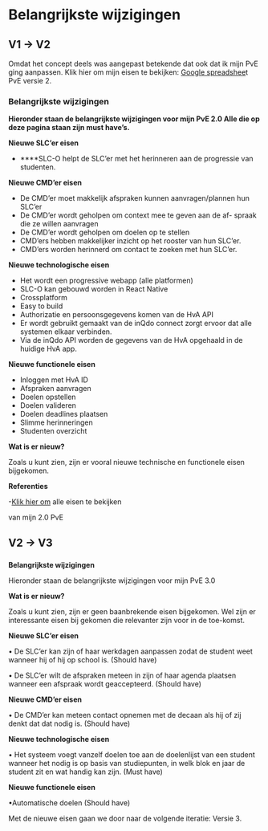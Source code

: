 # Belangrijkste wijzigingen

## V1 -&gt; V2

Omdat het concept deels was aangepast betekende dat ook dat ik mijn PvE ging aanpassen. Klik hier om mijn eisen te bekijken: [Google spreadshee](https://docs.google.com/spreadsheets/d/17EzJYxNajg1VLB1lmjGN_QMLkNg7Ke7_B_FIwayXoNI/edit#gid%3D1178785266)t PvE versie 2.

### **Belangrijkste wijzigingen**

**Hieronder staan de belangrijkste wijzigingen voor mijn PvE 2.0 Alle  die op deze pagina staan zijn must have’s.**

**Nieuwe SLC’er eisen**

*  ****SLC-O helpt de SLC’er met het herinneren aan de progressie van studenten.

**Nieuwe CMD’er eisen**

* De CMD’er moet makkelijk afspraken kunnen aanvragen/plannen hun SLC’er
* De CMD’er wordt geholpen om context mee te geven aan de af- spraak die ze willen aanvragen
*  De CMD’er wordt geholpen om doelen op te stellen
* CMD’ers hebben makkelijker inzicht op het rooster van hun SLC’er.
* CMD’ers worden herinnerd om contact te zoeken met hun SLC’er.

**Nieuwe technologische eisen**

* Het wordt een progressive webapp \(alle platformen\)
* SLC-O kan gebouwd worden in React Native
* Crossplatform
* Easy to build
* Authorizatie en persoonsgegevens komen van de HvA API
* Er wordt gebruikt gemaakt van de inQdo connect zorgt ervoor dat alle systemen elkaar verbinden.
* Via de inQdo API worden de gegevens van de HvA opgehaald in de huidige HvA app.

**Nieuwe functionele eisen**

* Inloggen met HvA ID
* Afspraken aanvragen
* Doelen opstellen
* Doelen valideren
* Doelen deadlines plaatsen
* Slimme herinneringen
* Studenten overzicht

**Wat is er nieuw?**

Zoals u kunt zien, zijn er vooral nieuwe technische en functionele eisen bijgekomen.

**Referenties**

-[Klik hier om](https://afstuderen.armandbissesar.com/programma-van-eisen/v2) alle eisen te bekijken

van mijn 2.0 PvE

## V2 -&gt; V3

### **Belangrijkste wijzigingen**

Hieronder staan de belangrijkste wijzigingen voor mijn PvE 3.0

**Wat is er nieuw?**

Zoals u kunt zien, zijn er geen baanbrekende eisen bijgekomen. Wel zijn er interessante eisen bij gekomen die relevanter zijn voor in de toe-komst.

**Nieuwe SLC’er eisen**

• De SLC’er kan zijn of haar werkdagen aanpassen zodat de student weet wanneer hij of hij op school is. \(Should have\)

•  De SLC’er wilt de afspraken meteen in zijn of haar agenda plaatsen wanneer een afspraak wordt geaccepteerd. \(Should have\)

**Nieuwe CMD’er eisen**

• De CMD’er kan meteen contact opnemen met de decaan als hij of zij denkt dat dat nodig is. \(Should have\)

**Nieuwe technologische eisen**

• Het systeem voegt vanzelf doelen toe aan de doelenlijst van een student wanneer het nodig is op basis van studiepunten, in welk blok en jaar de student zit en wat handig kan zijn. \(Must have\)

**Nieuwe functionele eisen**

•Automatische doelen \(Should have\)

Met de nieuwe eisen gaan we door naar de volgende iteratie: Versie 3.  


